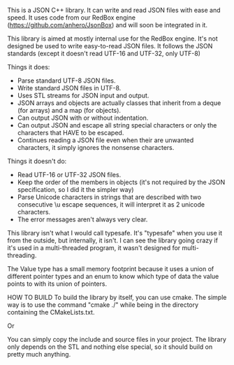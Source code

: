 <!-- -*- markdown -*- -->
This is a JSON C++ library. It can write and read JSON files with ease and speed. It uses code from our RedBox engine (https://github.com/anhero/JsonBox) and will soon be integrated in it.

This library is aimed at mostly internal use for the RedBox engine. It's not designed be used to write easy-to-read JSON files. It follows the JSON standards (except it doesn't read UTF-16 and UTF-32, only UTF-8)

Things it does:
 * Parse standard UTF-8 JSON files.
 * Write standard JSON files in UTF-8.
 * Uses STL streams for JSON input and output.
 * JSON arrays and objects are actually classes that inherit from a deque (for arrays) and a map (for objects).
 * Can output JSON with or without indentation.
 * Can output JSON and escape all string special characters or only the characters that HAVE to be escaped.
 * Continues reading a JSON file even when their are unwanted characters, it simply ignores the nonsense characters.

Things it doesn't do: 
 * Read UTF-16 or UTF-32 JSON files.
 * Keep the order of the members in objects (it's not required by the JSON specification, so I did it the simpler way)
 * Parse Unicode characters in strings that are described with two consecutive \u escape sequences, it will interpret it as 2 unicode characters.
 * The error messages aren't always very clear.
 
This library isn't what I would call typesafe. It's "typesafe" when you use it from the outside, but internally, it isn't. I can see the library going crazy if it's used in a multi-threaded program, it wasn't designed for multi-threading.

The Value type has a small memory footprint because it uses a union of different pointer types and an enum to know which type of data the value points to with its union of pointers.

HOW TO BUILD
To build the library by itself, you can use cmake. The simple way is to use the command "cmake ./" while being in the directory containing the CMakeLists.txt.

Or

You can simply copy the include and source files in your project. The library only depends on the STL and nothing else special, so it should build on pretty much anything.
